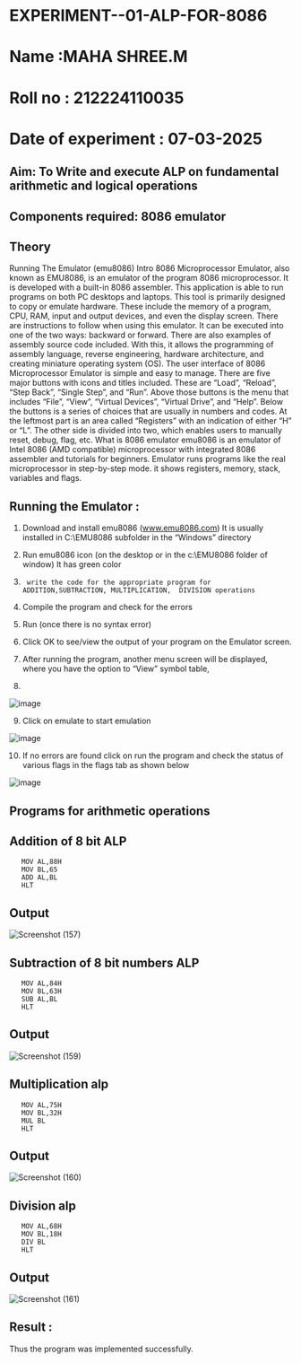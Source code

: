 # EXPERIMENT--01-ALP-FOR-8086
# Name :MAHA SHREE.M
# Roll no : 212224110035
# Date of experiment : 07-03-2025





## Aim: To Write and execute ALP on fundamental arithmetic and logical operations
## Components required: 8086  emulator 
## Theory 
Running The Emulator (emu8086) Intro 8086 Microprocessor Emulator, also known as EMU8086, is an emulator of the program 8086 microprocessor. It is developed with a built-in 8086 assembler. This application is able to run programs on both PC desktops and laptops. This tool is primarily designed to copy or emulate hardware. These include the memory of a program, CPU, RAM, input and output devices, and even the display screen. There are instructions to follow when using this emulator. It can be executed into one of the two ways: backward or forward. There are also examples of assembly source code included. With this, it allows the programming of assembly language, reverse engineering, hardware architecture, and creating miniature operating system (OS). The user interface of 8086 Microprocessor Emulator is simple and easy to manage. There are five major buttons with icons and titles included. These are “Load”, “Reload”, “Step Back”, “Single Step”, and “Run”. Above those buttons is the menu that includes “File”, “View”, “Virtual Devices”, “Virtual Drive”, and “Help”. Below the buttons is a series of choices that are usually in numbers and codes. At the leftmost part is an area called “Registers” with an indication of either “H” or “L”. The other side is divided into two, which enables users to manually reset, debug, flag, etc. What is 8086 emulator emu8086 is an emulator of Intel 8086 (AMD compatible) microprocessor with integrated 8086 assembler and tutorials for beginners. Emulator runs programs like the real microprocessor in step-by-step mode. it shows registers, memory, stack, variables and flags.


 ## Running the Emulator :
1.	Download and install emu8086 (www.emu8086.com) It is usually installed in C:\EMU8086 subfolder in the “Windows” directory
2.	  Run  emu8086 icon (on the desktop or in the c:\EMU8086 folder of window) It has green color 
 
 
3.		write the code for the appropriate program for ADDITION,SUBTRACTION, MULTIPLICATION,  DIVISION operations 

4.	 Compile the program and check for the errors 
5.	Run (once there is no syntax error) 

6.	Click OK to see/view the output of your program on the Emulator screen. 


7.	After running the program, another menu screen will be displayed, where you have the option to “View” symbol table,
8.	 


![image](https://user-images.githubusercontent.com/36288975/189273263-d65baae9-4b8f-4723-afb3-c0ffa4052b04.png)











9.	Click on emulate to start emulation 








![image](https://user-images.githubusercontent.com/36288975/189273273-9bb36ec1-e2e8-4892-8d35-37707332bfdc.png)








10.	If no errors are found click on run the program and check the status of various flags in the flags tab as shown below 






![image](https://user-images.githubusercontent.com/36288975/189273277-113a2a33-4a40-4ff8-95a5-ecd3a1f504fe.png)







## Programs for arithmetic  operations

## Addition  of 8 bit ALP 
```
   MOV AL,88H
   MOV BL,65
   ADD AL,BL
   HLT
```
## Output  
 ![Screenshot (157)](https://github.com/user-attachments/assets/2e393d50-d4bc-47b3-a2ec-4604404d85cc)

## Subtraction   of 8 bit numbers  ALP 
```
   MOV AL,84H
   MOV BL,63H
   SUB AL,BL
   HLT
```
## Output
![Screenshot (159)](https://github.com/user-attachments/assets/0d3a50d4-717b-4758-b5a5-4a384c93bb5b)

## Multiplication alp 
```
   MOV AL,75H
   MOV BL,32H
   MUL BL
   HLT
```
 ## Output  
![Screenshot (160)](https://github.com/user-attachments/assets/6821e5b6-a8a3-4f5b-9cc2-2282c0fb0967)

## Division alp 
```
   MOV AL,68H
   MOV BL,18H
   DIV BL
   HLT
```
## Output  
![Screenshot (161)](https://github.com/user-attachments/assets/3dcc1c27-005c-4d5a-a1b4-5f906ff0b810)

## Result :
   Thus the program was implemented successfully.
 








